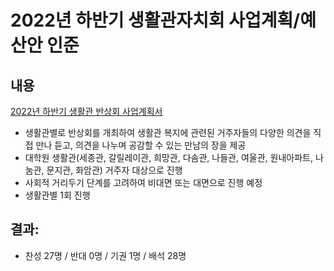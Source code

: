 2022년 하반기 생활관자치회 사업계획/예산안 인준
===

## 내용
[2022년 하반기 생활관 반상회 사업계획서](agenda06-1.md)
- 생활관별로 반상회를 개최하여 생활관 복지에 관련된 거주자들의 다양한 의견을 직접 만나 듣고, 의견을 나누며 공감할 수 있는 만남의 장을 제공
- 대학원 생활관(세종관, 갈릴레이관, 희망관, 다솜관, 나들관, 여울관, 원내아파트, 나눔관, 문지관, 화암관) 거주자 대상으로 진행
- 사회적 거리두기 단계를 고려하여 비대면 또는 대면으로 진행 예정
- 생활관별 1회 진행

## 결과:
- 찬성 27명 / 반대 0명 / 기권 1명 / 배석 28명